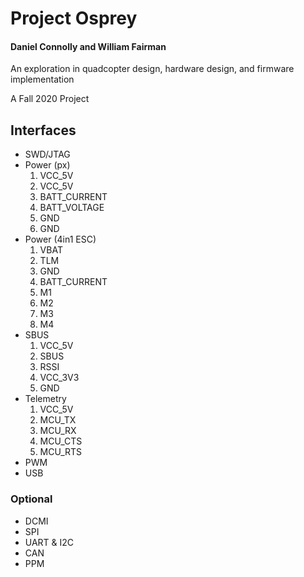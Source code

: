# Project Osprey
#### Daniel Connolly and William Fairman

An exploration in quadcopter design, hardware design, and firmware implementation

A Fall 2020 Project

## Interfaces
- SWD/JTAG
- Power (px)
  1. VCC_5V
  2. VCC_5V
  3. BATT_CURRENT
  4. BATT_VOLTAGE
  5. GND
  6. GND
- Power (4in1 ESC)
  1. VBAT
  2. TLM
  2. GND
  3. BATT_CURRENT
  4. M1
  5. M2
  6. M3
  7. M4
- SBUS
  1. VCC_5V
  2. SBUS
  3. RSSI
  4. VCC_3V3
  5. GND
- Telemetry
  1. VCC_5V
  2. MCU_TX
  3. MCU_RX
  4. MCU_CTS
  5. MCU_RTS
- PWM
- USB

### Optional
- DCMI
- SPI
- UART & I2C
- CAN
- PPM
